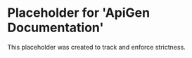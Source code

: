﻿# Placeholder for 'ApiGen Documentation'
This placeholder was created to track and enforce strictness.
